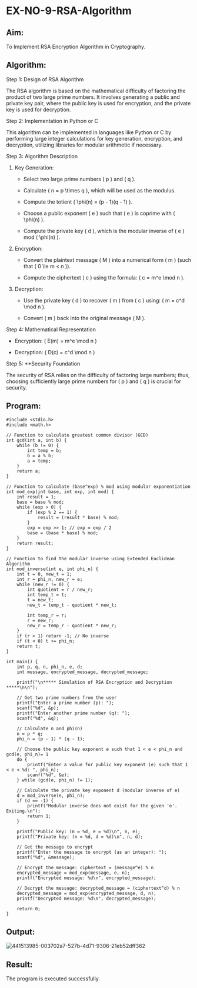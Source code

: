 # EX-NO-9-RSA-Algorithm

## Aim:

To Implement RSA Encryption Algorithm in Cryptography.

## Algorithm:

Step 1: Design of RSA Algorithm  

The RSA algorithm is based on the mathematical difficulty of factoring the product of two large prime numbers. It involves generating a public and private key pair, where the public key is used for encryption, and the private key is used for decryption.

Step 2: Implementation in Python or C 

This algorithm can be implemented in languages like Python or C by performing large integer calculations for key generation, encryption, and decryption, utilizing libraries for modular arithmetic if necessary.

Step 3: Algorithm Description  

1. Key Generation:

   - Select two large prime numbers \( p \) and \( q \).

   - Calculate \( n = p \times q \), which will be used as the modulus.

   - Compute the totient \( \phi(n) = (p - 1)(q - 1) \).

   - Choose a public exponent \( e \) such that \( e \) is coprime with \( \phi(n) \).

   - Compute the private key \( d \), which is the modular inverse of \( e \) mod \( \phi(n) \).

3. Encryption:

   - Convert the plaintext message \( M \) into a numerical form \( m \) (such that \( 0 \le m < n \)).

   - Compute the ciphertext \( c \) using the formula: \( c = m^e \mod n \).

5. Decryption:

   - Use the private key \( d \) to recover \( m \) from \( c \) using: \( m = c^d \mod n \).

   - Convert \( m \) back into the original message \( M \).

Step 4: Mathematical Representation  

   - Encryption: \( E(m) = m^e \mod n \)
   
   - Decryption: \( D(c) = c^d \mod n \)

Step 5: **Security Foundation  

The security of RSA relies on the difficulty of factoring large numbers; thus, choosing sufficiently large prime numbers for \( p \) and \( q \) is crucial for security.

## Program:
```
#include <stdio.h>
#include <math.h>

// Function to calculate greatest common divisor (GCD)
int gcd(int a, int b) {
    while (b != 0) {
        int temp = b;
        b = a % b;
        a = temp;
    }
    return a;
}

// Function to calculate (base^exp) % mod using modular exponentiation
int mod_exp(int base, int exp, int mod) {
    int result = 1;
    base = base % mod;
    while (exp > 0) {
        if (exp % 2 == 1) {
            result = (result * base) % mod;
        }
        exp = exp >> 1; // exp = exp / 2
        base = (base * base) % mod;
    }
    return result;
}

// Function to find the modular inverse using Extended Euclidean Algorithm
int mod_inverse(int e, int phi_n) {
    int t = 0, new_t = 1;
    int r = phi_n, new_r = e;
    while (new_r != 0) {
        int quotient = r / new_r;
        int temp_t = t;
        t = new_t;
        new_t = temp_t - quotient * new_t;

        int temp_r = r;
        r = new_r;
        new_r = temp_r - quotient * new_r;
    }
    if (r > 1) return -1; // No inverse
    if (t < 0) t += phi_n;
    return t;
}

int main() {
    int p, q, n, phi_n, e, d;
    int message, encrypted_message, decrypted_message;

    printf("\n***** Simulation of RSA Encryption and Decryption *****\n\n");

    // Get two prime numbers from the user
    printf("Enter a prime number (p): ");
    scanf("%d", &p);
    printf("Enter another prime number (q): ");
    scanf("%d", &q);

    // Calculate n and phi(n)
    n = p * q;
    phi_n = (p - 1) * (q - 1);

    // Choose the public key exponent e such that 1 < e < phi_n and gcd(e, phi_n)= 1
    do {
        printf("Enter a value for public key exponent (e) such that 1 < e < %d: ", phi_n);
        scanf("%d", &e);
    } while (gcd(e, phi_n) != 1);

    // Calculate the private key exponent d (modular inverse of e)
    d = mod_inverse(e, phi_n);
    if (d == -1) {
        printf("Modular inverse does not exist for the given 'e'. Exiting.\n");
        return 1;
    }

    printf("Public key: (n = %d, e = %d)\n", n, e);
    printf("Private key: (n = %d, d = %d)\n", n, d);

    // Get the message to encrypt
    printf("Enter the message to encrypt (as an integer): ");
    scanf("%d", &message);

    // Encrypt the message: ciphertext = (message^e) % n
    encrypted_message = mod_exp(message, e, n);
    printf("Encrypted message: %d\n", encrypted_message);

    // Decrypt the message: decrypted_message = (ciphertext^d) % n
    decrypted_message = mod_exp(encrypted_message, d, n);
    printf("Decrypted message: %d\n", decrypted_message);

    return 0;
}
```

## Output:

![441513985-003702a7-527b-4d71-9306-21eb52dff362](https://github.com/user-attachments/assets/0b136a0b-b6b5-46db-ad96-3af73e5ed66e)


## Result:

The program is executed successfully.
